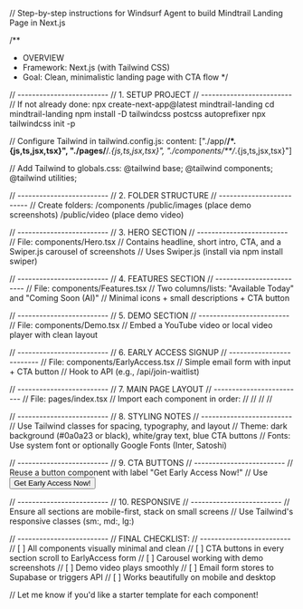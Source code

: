 // Step-by-step instructions for Windsurf Agent to build Mindtrail Landing Page in Next.js

/**
 * OVERVIEW
 * Framework: Next.js (with Tailwind CSS)
 * Goal: Clean, minimalistic landing page with CTA flow
 */

// -------------------------
// 1. SETUP PROJECT
// -------------------------
// If not already done:
npx create-next-app@latest mindtrail-landing
cd mindtrail-landing
npm install -D tailwindcss postcss autoprefixer
npx tailwindcss init -p

// Configure Tailwind in tailwind.config.js:
content: ["./app/**/*.{js,ts,jsx,tsx}", "./pages/**/*.{js,ts,jsx,tsx}", "./components/**/*.{js,ts,jsx,tsx}"]

// Add Tailwind to globals.css:
@tailwind base;
@tailwind components;
@tailwind utilities;


// -------------------------
// 2. FOLDER STRUCTURE
// -------------------------
// Create folders:
/components
/public/images  (place demo screenshots)
/public/video   (place demo video)


// -------------------------
// 3. HERO SECTION
// -------------------------
// File: components/Hero.tsx
// Contains headline, short intro, CTA, and a Swiper.js carousel of screenshots
// Uses Swiper.js (install via npm install swiper)

// -------------------------
// 4. FEATURES SECTION
// -------------------------
// File: components/Features.tsx
// Two columns/lists: "Available Today" and "Coming Soon (AI)"
// Minimal icons + small descriptions + CTA button


// -------------------------
// 5. DEMO SECTION
// -------------------------
// File: components/Demo.tsx
// Embed a YouTube video or local video player with clean layout


// -------------------------
// 6. EARLY ACCESS SIGNUP
// -------------------------
// File: components/EarlyAccess.tsx
// Simple email form with input + CTA button
// Hook to API (e.g., /api/join-waitlist)


// -------------------------
// 7. MAIN PAGE LAYOUT
// -------------------------
// File: pages/index.tsx
// Import each component in order:
// <Hero />
// <Features />
// <Demo />
// <EarlyAccess />


// -------------------------
// 8. STYLING NOTES
// -------------------------
// Use Tailwind classes for spacing, typography, and layout
// Theme: dark background (#0a0a23 or black), white/gray text, blue CTA buttons
// Fonts: Use system font or optionally Google Fonts (Inter, Satoshi)


// -------------------------
// 9. CTA BUTTONS
// -------------------------
// Reuse a button component with label "Get Early Access Now!"
// Use <Button variant="primary">Get Early Access Now!</Button>


// -------------------------
// 10. RESPONSIVE
// -------------------------
// Ensure all sections are mobile-first, stack on small screens
// Use Tailwind's responsive classes (sm:, md:, lg:)


// -------------------------
// FINAL CHECKLIST:
// -------------------------
// [ ] All components visually minimal and clean
// [ ] CTA buttons in every section scroll to EarlyAccess form
// [ ] Carousel working with demo screenshots
// [ ] Demo video plays smoothly
// [ ] Email form stores to Supabase or triggers API
// [ ] Works beautifully on mobile and desktop

// Let me know if you'd like a starter template for each component!
